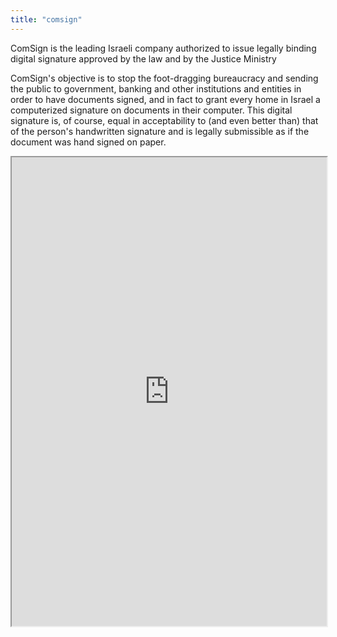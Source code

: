 ```yaml
---
title: "comsign"
---
```


ComSign is the leading Israeli company authorized to issue legally binding digital signature approved by the law and by the Justice Ministry

ComSign's objective is to stop the foot-dragging bureaucracy and sending the public to government, banking and other institutions and entities in order to have documents signed, and in fact to grant every home in Israel a computerized signature on documents in their computer. This digital signature is, of course, equal in acceptability to (and even better than) that of the person's handwritten signature and is legally submissible as if the document was hand signed on paper.

<iframe height="750" width="100%" src="https://ewelton.github.io/ktest/wiki.html#comsign"></iframe>
